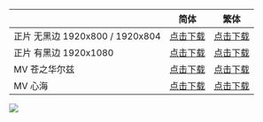 |                                 | 简体                                                         | 繁体                                                         |
| ------------------------------- | ------------------------------------------------------------ | ------------------------------------------------------------ |
| 正片 无黑边 1920x800 / 1920x804 | [点击下载](https://github.com/SweetSub/SweetSub/Archive/raw/master/Josee/%5BSweetSub%5D%20Josee%2C%20the%20Tiger%20and%20the%20Fish.chs.ass) | [点击下载](https://github.com/SweetSub/SweetSub/Archive/raw/master/Josee/%5BSweetSub%5D%20Josee%2C%20the%20Tiger%20and%20the%20Fish.cht.ass) |
| 正片 有黑边 1920x1080           | [点击下载](https://github.com/SweetSub/SweetSub/Archive/raw/master/Josee/%5BSweetSub%5D%20Josee%2C%20the%20Tiger%20and%20the%20Fish.chs_uncropped.ass) | [点击下载](https://github.com/SweetSub/SweetSub/Archive/raw/master/Josee/%5BSweetSub%5D%20Josee%2C%20the%20Tiger%20and%20the%20Fish.cht_uncropped.ass) |
| MV 苍之华尔兹                   | [点击下载](https://github.com/SweetSub/SweetSub/Archive/raw/master/Josee/%5BSweetSub%5D%20Josee%2C%20the%20Tiger%20and%20the%20Fish%20-%20Ao%20no%20Waltz%20%28Music%20Video%29.chs.ass) | [点击下载](https://github.com/SweetSub/SweetSub/Archive/raw/master/Josee/%5BSweetSub%5D%20Josee%2C%20the%20Tiger%20and%20the%20Fish%20-%20Ao%20no%20Waltz%20%28Music%20Video%29.cht.ass) |
| MV 心海                         | [点击下载](https://github.com/SweetSub/SweetSub/Archive/raw/master/Josee/%5BSweetSub%5D%20Josee%2C%20the%20Tiger%20and%20the%20Fish%20-%20Shinkai%20%28Music%20Video%29.chs.ass) | [点击下载](https://github.com/SweetSub/SweetSub/Archive/raw/master/Josee/%5BSweetSub%5D%20Josee%2C%20the%20Tiger%20and%20the%20Fish%20-%20Shinkai%20%28Music%20Video%29.cht.ass) |





![](https://p.sda1.dev/6/ab3d06b2113e50563b9338595a4ee801/Josee.jpg)

